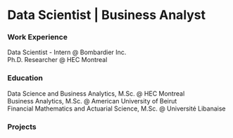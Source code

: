 # Data Scientist | Business Analyst

### Work Experience
Data Scientist - Intern @ Bombardier Inc. <br>
Ph.D. Researcher @ HEC Montreal

### Education
Data Science and Business Analytics, M.Sc. @ HEC Montreal <br>
Business Analytics, M.Sc. @ American University of Beirut <br>
Financial Mathematics and Actuarial Science, M.Sc. @ Université Libanaise <br>

### Projects

